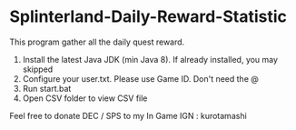 # Splinterland-Daily-Reward-Statistic
This program gather all the daily quest reward.

1) Install the latest Java JDK (min Java 8). If already installed, you may skipped
2) Configure your user.txt. Please use Game ID. Don't need the @
3) Run start.bat
4) Open CSV folder to view CSV file

Feel free to donate DEC / SPS to my In Game IGN : kurotamashi
